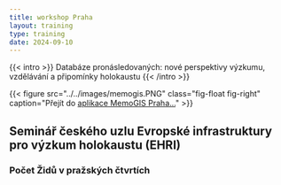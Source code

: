 ```yaml
---
title: workshop Praha
layout: training
type: training
date: 2024-09-10
---
```


{{< intro >}}
Databáze pronásledovaných: nové perspektivy výzkumu, vzdělávání a připomínky holokaustu
{{< /intro >}}

{{< figure src="../../images/memogis.PNG" class="fig-float fig-right" caption="Přejít do [aplikace MemoGIS Praha...](https://ehri.cz/memogis/praha)" >}}

## Seminář českého uzlu Evropské infrastruktury pro výzkum holokaustu (EHRI)


### Počet Židů v pražských čtvrtích


